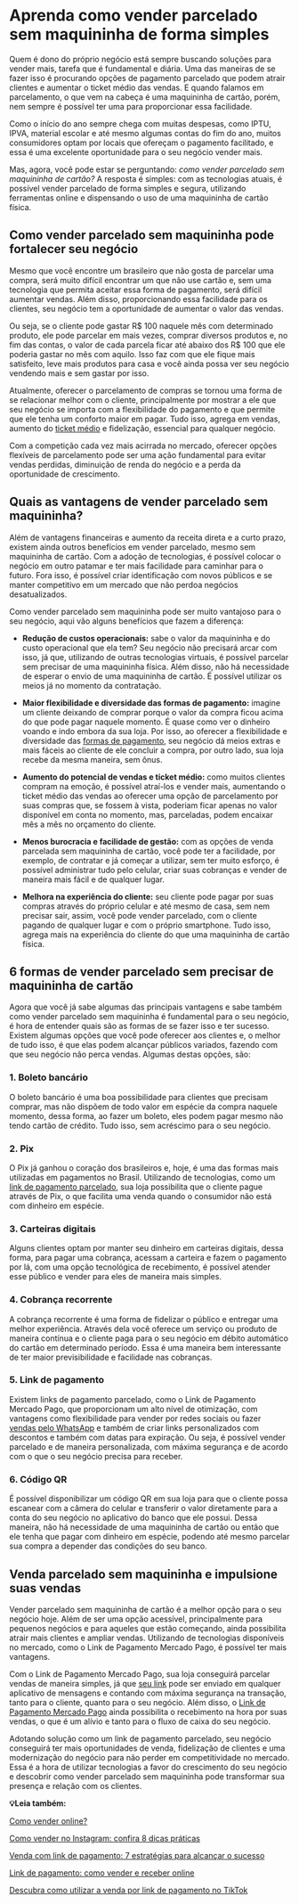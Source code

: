 # Aprenda como vender parcelado sem maquininha de forma simples

Quem é dono do próprio negócio está sempre buscando soluções para vender mais, tarefa que é fundamental e diária. Uma das maneiras de se fazer isso é procurando opções de pagamento parcelado que podem atrair clientes e aumentar o ticket médio das vendas. E quando falamos em parcelamento, o que vem na cabeça é uma maquininha de cartão, porém, nem sempre é possível ter uma para proporcionar essa facilidade.

Como o início do ano sempre chega com muitas despesas, como IPTU, IPVA, material escolar e até mesmo algumas contas do fim do ano, muitos consumidores optam por locais que ofereçam o pagamento facilitado, e essa é uma excelente oportunidade para o seu negócio vender mais.

Mas, agora, você pode estar se perguntando: *como vender parcelado sem maquininha de cartão?* A resposta é simples: com as tecnologias atuais, é possível vender parcelado de forma simples e segura, utilizando ferramentas online e dispensando o uso de uma maquininha de cartão física.

## **Como vender parcelado sem maquininha pode fortalecer seu negócio**

Mesmo que você encontre um brasileiro que não gosta de parcelar uma compra, será muito difícil encontrar um que não use cartão e, sem uma tecnologia que permita aceitar essa forma de pagamento, será difícil aumentar vendas. Além disso, proporcionando essa facilidade para os clientes, seu negócio tem a oportunidade de aumentar o valor das vendas.

Ou seja, se o cliente pode gastar R$ 100 naquele mês com determinado produto, ele pode parcelar em mais vezes, comprar diversos produtos e, no fim das contas, o valor de cada parcela ficar até abaixo dos R$ 100 que ele poderia gastar no mês com aquilo. Isso faz com que ele fique mais satisfeito, leve mais produtos para casa e você ainda possa ver seu negócio vendendo mais e sem gastar por isso.

Atualmente, oferecer o parcelamento de compras se tornou uma forma de se relacionar melhor com o cliente, principalmente por mostrar a ele que seu negócio se importa com a flexibilidade do pagamento e que permite que ele tenha um conforto maior em pagar. Tudo isso, agrega em vendas, aumento do [ticket médio](https://meubolso.mercadopago.com.br/ticket-medio-troca-de-colecao) e fidelização, essencial para qualquer negócio.

Com a competição cada vez mais acirrada no mercado, oferecer opções flexíveis de parcelamento pode ser uma ação fundamental para evitar vendas perdidas, diminuição de renda do negócio e a perda da oportunidade de crescimento.

## **Quais as vantagens de vender parcelado sem maquininha?**

Além de vantagens financeiras e aumento da receita direta e a curto prazo, existem ainda outros benefícios em vender parcelado, mesmo sem maquininha de cartão. Com a adoção de tecnologias, é possível colocar o negócio em outro patamar e ter mais facilidade para caminhar para o futuro. Fora isso, é possível criar identificação com novos públicos e se manter competitivo em um mercado que não perdoa negócios desatualizados.

Como vender parcelado sem maquininha pode ser muito vantajoso para o seu negócio, aqui vão alguns benefícios que fazem a diferença:

- **Redução de custos operacionais:** sabe o valor da maquininha e do custo operacional que ela tem? Seu negócio não precisará arcar com isso, já que, utilizando de outras tecnologias virtuais, é possível parcelar sem precisar de uma maquininha física. Além disso, não há necessidade de esperar o envio de uma maquininha de cartão. É possível utilizar os meios já no momento da contratação.

- **Maior flexibilidade e diversidade das formas de pagamento:** imagine um cliente deixando de comprar porque o valor da compra ficou acima do que pode pagar naquele momento. É quase como ver o dinheiro voando e indo embora da sua loja. Por isso, ao oferecer a flexibilidade e diversidade das [formas de pagamento](https://meubolso.mercadopago.com.br/ampliar-formas-de-pagamento-no-dia-dos-pais), seu negócio dá meios extras e mais fáceis ao cliente de ele concluir a compra, por outro lado, sua loja recebe da mesma maneira, sem ônus.

- **Aumento do potencial de vendas e ticket médio:** como muitos clientes compram na emoção, é possível atraí-los e vender mais, aumentando o ticket médio das vendas ao oferecer uma opção de parcelamento por suas compras que, se fossem à vista, poderiam ficar apenas no valor disponível em conta no momento, mas, parceladas, podem encaixar mês a mês no orçamento do cliente.

- **Menos burocracia e facilidade de gestão:** com as opções de venda parcelada sem maquininha de cartão, você pode ter a facilidade, por exemplo, de contratar e já começar a utilizar, sem ter muito esforço, é possível administrar tudo pelo celular, criar suas cobranças e vender de maneira mais fácil e de qualquer lugar.

- **Melhora na experiência do cliente:** seu cliente pode pagar por suas compras através do próprio celular e até mesmo de casa, sem nem precisar sair, assim, você pode vender parcelado, com o cliente pagando de qualquer lugar e com o próprio smartphone. Tudo isso, agrega mais na experiência do cliente do que uma maquininha de cartão física.

## **6 formas de vender parcelado sem precisar de maquininha de cartão**

Agora que você já sabe algumas das principais vantagens e sabe também como vender parcelado sem maquininha é fundamental para o seu negócio, é hora de entender quais são as formas de se fazer isso e ter sucesso. Existem algumas opções que você pode oferecer aos clientes e, o melhor de tudo isso, é que elas podem alcançar públicos variados, fazendo com que seu negócio não perca vendas. Algumas destas opções, são:

### **1. Boleto bancário**

O boleto bancário é uma boa possibilidade para clientes que precisam comprar, mas não dispõem de todo valor em espécie da compra naquele momento, dessa forma, ao fazer um boleto, eles podem pagar mesmo não tendo cartão de crédito. Tudo isso, sem acréscimo para o seu negócio.

### **2.** **Pix**

O Pix já ganhou o coração dos brasileiros e, hoje, é uma das formas mais utilizadas em pagamentos no Brasil. Utilizando de tecnologias, como um [link de pagamento parcelado](https://meubolso.mercadopago.com.br/link-de-pagamento-parcelado-mercado-pago), sua loja possibilita que o cliente pague através de Pix, o que facilita uma venda quando o consumidor não está com dinheiro em espécie.

### 3. Carteiras digitais

Alguns clientes optam por manter seu dinheiro em carteiras digitais, dessa forma, para pagar uma cobrança, acessam a carteira e fazem o pagamento por lá, com uma opção tecnológica de recebimento, é possível atender esse público e vender para eles de maneira mais simples.

### **4.** **Cobrança recorrente**

A cobrança recorrente é uma forma de fidelizar o público e entregar uma melhor experiência. Através dela você oferece um serviço ou produto de maneira contínua e o cliente paga para o seu negócio em débito automático do cartão em determinado período. Essa é uma maneira bem interessante de ter maior previsibilidade e facilidade nas cobranças.

### **5.** Link de pagamento

Existem links de pagamento parcelado, como o Link de Pagamento Mercado Pago, que proporcionam um alto nível de otimização, com vantagens como flexibilidade para vender por redes sociais ou fazer [vendas pelo WhatsApp](https://meubolso.mercadopago.com.br/7-ferramentas-para-ajudar-suas-vendas-pelo-whatsapp) e também de criar links personalizados com descontos e também com datas para expiração. Ou seja, é possível vender parcelado e de maneira personalizada, com máxima segurança e de acordo com o que o seu negócio precisa para receber.

### **6.** **Código QR**

É possível disponibilizar um código QR em sua loja para que o cliente possa escanear com a câmera do celular e transferir o valor diretamente para a conta do seu negócio no aplicativo do banco que ele possui. Dessa maneira, não há necessidade de uma maquininha de cartão ou então que ele tenha que pagar com dinheiro em espécie, podendo até mesmo parcelar sua compra a depender das condições do seu banco.

## **Venda parcelado sem maquininha e impulsione suas vendas**

Vender parcelado sem maquininha de cartão é a melhor opção para o seu negócio hoje. Além de ser uma opção acessível, principalmente para pequenos negócios e para aqueles que estão começando, ainda possibilita atrair mais clientes e ampliar vendas. Utilizando de tecnologias disponíveis no mercado, como o Link de Pagamento Mercado Pago, é possível ter mais vantagens.

Com o Link de Pagamento Mercado Pago, sua loja conseguirá parcelar vendas de maneira simples, já que [seu link](https://meubolso.mercadopago.com.br/seu-link) pode ser enviado em qualquer aplicativo de mensagens e contando com máxima segurança na transação, tanto para o cliente, quanto para o seu negócio. Além disso, o [Link de Pagamento Mercado Pago](https://meubolso.mercadopago.com.br/garanta-mais-seguranca-com-link-de-pagamento-mercado-pago) ainda possibilita o recebimento na hora por suas vendas, o que é um alívio e tanto para o fluxo de caixa do seu negócio.

Adotando solução como um link de pagamento parcelado, seu negócio conseguirá ter mais oportunidades de venda, fidelização de clientes e uma modernização do negócio para não perder em competitividade no mercado. Essa é a hora de utilizar tecnologias a favor do crescimento do seu negócio e descobrir como vender parcelado sem maquininha pode transformar sua presença e relação com os clientes.

**💡Leia também:**

[Como vender online?](https://meubolso.mercadopago.com.br/como-vender-online)

[Como vender no Instagram: confira 8 dicas práticas](https://meubolso.mercadopago.com.br/confira-dicas-para-vender-no-instagram)

[Venda com link de pagamento: 7 estratégias para alcançar o sucesso](https://meubolso.mercadopago.com.br/venda-com-link-de-pagamento)

[Link de pagamento: como vender e receber online](https://meubolso.mercadopago.com.br/venda-e-receba-online-com-o-link-de-pagamento)

[Descubra como utilizar a venda por link de pagamento no TikTok](https://meubolso.mercadopago.com.br/venda-por-link-de-pagamento-no-tik-tok)